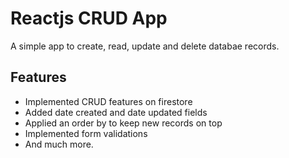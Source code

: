 # Reactjs CRUD App

A simple app to create, read, update and delete databae records.

## Features

- Implemented CRUD features on firestore
- Added date created and date updated fields
- Applied an order by to keep new records on top
- Implemented form validations
- And much more.

